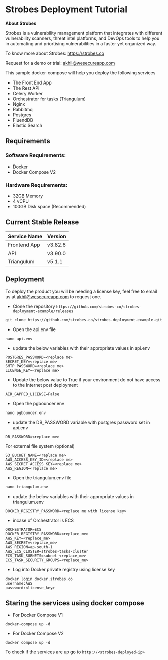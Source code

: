 # Strobes Deployment Tutorial

**About Strobes**

Strobes is a vulnerability management platform that integrates with different vulnerability scanners, threat intel platforms, and DevOps tools to help you in automating and priortising vulnerabilities in a faster yet organized way.

To know more about Strobes: https://strobes.co

Request for a demo or trial: akhil@wesecureapp.com

This sample docker-compose will help you deploy the following services
- The Front End App
- The Rest API
- Celery Worker
- Orchestrator for tasks (Triangulum)
- Nginx
- Rabbitmq
- Postgres
- FluendDB
- Elastic Search

## Requirements
### Software Requirements:
- Docker
- Docker Compose V2
### Hardware Requirements:
- 32GB Memory
- 4 vCPU
- 100GB Disk space (Recommended)


## Current Stable Release

| Service Name  | Version |
| ------------- | ------------- |
| Frontend App | v3.82.6  |
| API  | v3.90.0  |
| Triangulum  | v5.1.1 |

## Deployment

To deploy the product you will be needing a license key, feel free to email us at akhil@wesecureapp.com to request one.

- Clone the repository ```https://github.com/strobes-co/strobes-deployment-example/releases```

```
git clone https://github.com/strobes-co/strobes-deployment-example.git
```

- Open the api.env file  

```
nano api.env
```

- update the below variables with their appropriate values in api.env

```
POSTGRES_PASSWORD=<replace me>
SECRET_KEY=<replace me>
SMTP_PASSWORD=<replace me>
LICENSE_KEY=<replace me>
```

- Update the below value to True if your environment do not have access to the Internet post deployment

```
AIR_GAPPED_LICENSE=False 
```

- Open the pgbouncer.env

```
nano pgbouncer.env
```

- update the DB_PASSWORD variable with postgres password set in api.env

```
DB_PASSWORD=<replace me>
```

For external file system (optional)
```
S3_BUCKET_NAME=<replace me>
AWS_ACCESS_KEY_ID=<replace me>
AWS_SECRET_ACCESS_KEY=<replace me>
AWS_REGION=<replace me>

```

- Open the triangulum.env file

```
nano triangulum.env
```

- update the below variables with their appropriate values in triangulum.env

```
DOCKER_REGISTRY_PASSWORD=<replace me with license key>
```

- incase of Orchestrator is ECS

```
ORCHESTRATOR=ECS
DOCKER_REGISTRY_PASSWORD=<replace_me>
AWS_KEY=<replace_me>
AWS_SECRET=<replace_me>
AWS_REGION=ap-south-1
AWS_ECS_CLUSTER=strobes-tasks-cluster
ECS_TASK_SUBNETS=subnet-<replace_me>
ECS_TASK_SECURITY_GROUPS=<replace_me>
```

- Log into Docker private registry using license key

```
docker login docker.strobes.co
username:AWS
password:<license_key>
```

## Staring the services using docker compose

- For Docker Compose V1
```
docker-compose up -d
```

- For Docker Compose V2
```
docker compose up -d
```

To check if the services are up go to ```http://<strobes-deployed-ip>```
